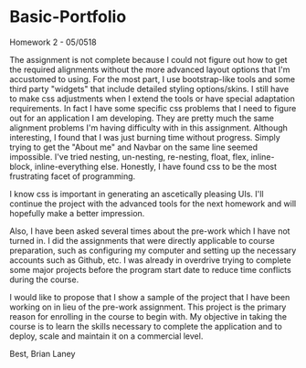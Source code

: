 # Basic-Portfolio
Homework 2 - 05/0518

The assignment is not complete because I could not figure out how to get the required alignments without the more advanced layout options that I'm accustomed to using.  For the most part, I use bootstrap-like tools and some third party "widgets" that include detailed styling options/skins.  I still have to make css adjustments when I extend the tools or have special adaptation requirements.  In fact I have some specific css problems that I need to figure out for an application I am developing.  They are pretty much the same alignment problems I'm having difficulty with in this assignment.  Although interesting, I found that I was just burning time without progress.  Simply trying to get the "About me" and Navbar on the same line seemed impossible. I've tried nesting, un-nesting, re-nesting, float, flex, inline-block, inline-everything else. Honestly, I have found css to be the most frustrating facet of programming.    

I know css is important in generating an ascetically pleasing UIs.  I'll continue the project with the advanced tools for the next homework and will hopefully make a better impression.

Also, I have been asked several times about the pre-work which I have not turned in.  I did the assignments that were directly applicable to course preparation, such as configuring my computer and setting up the necessary accounts such as Github, etc. I was already in overdrive trying to complete some major projects before the program start date to reduce time conflicts during the course.  

I would like to propose that I show a sample of the project that I have been working on in lieu of the pre-work assignment.  This project is the primary reason for enrolling in the course to begin with.  My objective in taking the course is to learn the skills necessary to complete the application and to deploy, scale and maintain it on a commercial level.

Best,
Brian Laney

 

